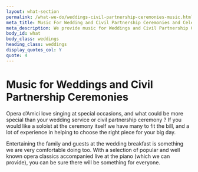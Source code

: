 ```yaml
---
layout: what-section
permalink: /what-we-do/weddings-civil-partnership-ceremonies-music.html
meta_title: Music For Wedding and Civil Partnership Ceremonies and Celebrations
meta_description: We provide music for Weddings and Civil Partnership Ceremonies.
body_id: what
body_class: weddings
heading_class: weddings
display_quotes_col: Y
quote: 4
---
```


<h1>Music for Weddings and Civil Partnership Ceremonies</h1>  
<p>Opera d’Amici love singing at special occasions, and what could be more special than your wedding service or civil partnership ceremony ? If you would like a soloist at the ceremony itself we have many to fit the bill, and a lot of experience in helping to choose the right piece for your big day.</p>
<p>Entertaining the family and guests at the wedding breakfast is something we are very comfortable doing too. With a selection of popular and well known opera classics accompanied live at the piano (which we can provide), you can be sure there will be something for everyone.</p> 

           
